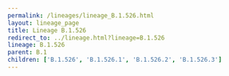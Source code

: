 ```yaml
---
permalink: /lineages/lineage_B.1.526.html
layout: lineage_page
title: Lineage B.1.526
redirect_to: ../lineage.html?lineage=B.1.526
lineage: B.1.526
parent: B.1
children: ['B.1.526', 'B.1.526.1', 'B.1.526.2', 'B.1.526.3']
---
```

